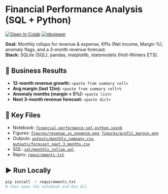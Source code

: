 # Financial Performance Analysis (SQL + Python)

[![Open In Colab](https://colab.research.google.com/assets/colab-badge.svg)](https://colab.research.google.com/github/mpclazz/Labwork/blob/main/financial-performance-sql-python/financial-performance-sql-python.ipynb)
[![nbviewer](https://img.shields.io/badge/View%20in-nbviewer-blue)](https://nbviewer.org/github/mpclazz/Labwork/blob/main/financial-performance-sql-python/financial-performance-sql-python.ipynb)

**Goal:** Monthly rollups for revenue & expense, KPIs (Net Income, Margin %), anomaly flags, and a 3-month revenue forecast.  
**Stack:** SQLite (SQL), pandas, matplotlib, statsmodels (Holt-Winters ETS).

## 🔎 Business Results
- **12-month revenue growth:** `<paste from summary cell>`
- **Avg margin (last 12m):** `<paste from summary cell>%`
- **Anomaly months (margin < 5%):** `<paste list>`
- **Next 3-month revenue forecast:** `<paste dict>`

## 📁 Key Files
- Notebook: [`financial-performance-sql-python.ipynb`](./financial-performance-sql-python.ipynb)
- Figures: [`figures/revenue_vs_expense.png`](./figures/revenue_vs_expense.png), [`figures/profit_margin.png`](./figures/profit_margin.png)
- Outputs: [`outputs/monthly_company.csv`](./outputs/monthly_company.csv), [`outputs/forecast_next_3_months.csv`](./outputs/forecast_next_3_months.csv)
- SQL: [`sql/monthly_rollup.sql`](./sql/monthly_rollup.sql)
- Repro: [`requirements.txt`](./requirements.txt)

## ▶️ Run Locally
```bash
pip install -r requirements.txt
# then open the notebook and Run All

